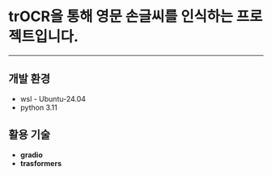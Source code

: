 # trOCR을 통해 영문 손글씨를 인식하는 프로젝트입니다.
---

## 개발 환경
- wsl - Ubuntu-24.04
- python 3.11

## 활용 기술
- **gradio**
- **trasformers**